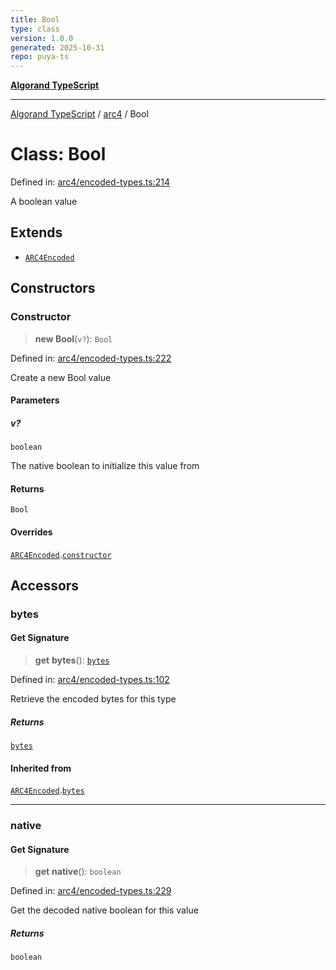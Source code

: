 ```yaml
---
title: Bool
type: class
version: 1.0.0
generated: 2025-10-31
repo: puya-ts
---
```

[**Algorand TypeScript**](../../README.md)

***

[Algorand TypeScript](../../modules.md) / [arc4](../README.md) / Bool

# Class: Bool

Defined in: [arc4/encoded-types.ts:214](https://github.com/algorandfoundation/puya-ts/blob/main/packages/algo-ts/src/arc4/encoded-types.ts#L214)

A boolean value

## Extends

- [`ARC4Encoded`](ARC4Encoded.md)

## Constructors

### Constructor

> **new Bool**(`v?`): `Bool`

Defined in: [arc4/encoded-types.ts:222](https://github.com/algorandfoundation/puya-ts/blob/main/packages/algo-ts/src/arc4/encoded-types.ts#L222)

Create a new Bool value

#### Parameters

##### v?

`boolean`

The native boolean to initialize this value from

#### Returns

`Bool`

#### Overrides

[`ARC4Encoded`](ARC4Encoded.md).[`constructor`](ARC4Encoded.md#constructor)

## Accessors

### bytes

#### Get Signature

> **get** **bytes**(): [`bytes`](../../index/type-aliases/bytes.md)

Defined in: [arc4/encoded-types.ts:102](https://github.com/algorandfoundation/puya-ts/blob/main/packages/algo-ts/src/arc4/encoded-types.ts#L102)

Retrieve the encoded bytes for this type

##### Returns

[`bytes`](../../index/type-aliases/bytes.md)

#### Inherited from

[`ARC4Encoded`](ARC4Encoded.md).[`bytes`](ARC4Encoded.md#bytes)

***

### native

#### Get Signature

> **get** **native**(): `boolean`

Defined in: [arc4/encoded-types.ts:229](https://github.com/algorandfoundation/puya-ts/blob/main/packages/algo-ts/src/arc4/encoded-types.ts#L229)

Get the decoded native boolean for this value

##### Returns

`boolean`
